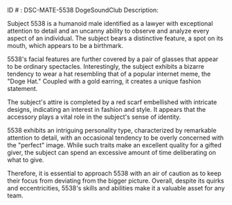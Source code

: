 ID # : DSC-MATE-5538
DogeSoundClub Description:

Subject 5538 is a humanoid male identified as a lawyer with exceptional attention to detail and an uncanny ability to observe and analyze every aspect of an individual. The subject bears a distinctive feature, a spot on its mouth, which appears to be a birthmark.

5538's facial features are further covered by a pair of glasses that appear to be ordinary spectacles. Interestingly, the subject exhibits a bizarre tendency to wear a hat resembling that of a popular internet meme, the "Doge Hat." Coupled with a gold earring, it creates a unique fashion statement.

The subject's attire is completed by a red scarf embellished with intricate designs, indicating an interest in fashion and style. It appears that the accessory plays a vital role in the subject's sense of identity.

5538 exhibits an intriguing personality type, characterized by remarkable attention to detail, with an occasional tendency to be overly concerned with the "perfect" image. While such traits make an excellent quality for a gifted giver, the subject can spend an excessive amount of time deliberating on what to give.

Therefore, it is essential to approach 5538 with an air of caution as to keep their focus from deviating from the bigger picture. Overall, despite its quirks and eccentricities, 5538's skills and abilities make it a valuable asset for any team.
